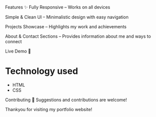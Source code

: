 Features ✨
Fully Responsive – Works on all devices

Simple & Clean UI – Minimalistic design with easy navigation

Projects Showcase – Highlights my work and achievements

About & Contact Sections – Provides information about me and ways to connect

Live Demo 🚀


# Technology used
  - HTML
  - CSS

Contributing 🤝
Suggestions and contributions are welcome!

Thankyou for visiting my portfolio website!
